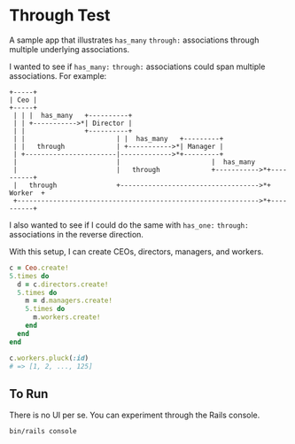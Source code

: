 # Through Test

A sample app that illustrates `has_many` `through:` associations through
multiple underlying associations.

I wanted to see if `has_many:` `through:` associations could span multiple
associations.  For example:

```
+-----+
| Ceo |
+-----+
 | | |  has_many   +----------+
 | | +----------->*| Director |
 | |               +----------+
 | |                       | |  has_many   +---------+
 | |   through             | +----------->*| Manager |
 | +-----------------------|------------->*+---------+
 |                         |                       |  has_many
 |                         |   through             +----------->*+----------+
 |   through               +----------------------------------->*+  Worker  +
 +------------------------------------------------------------->*+----------+

```

I also wanted to see if I could do the same with `has_one:` `through:`
associations in the reverse direction.

With this setup, I can create CEOs, directors, managers, and workers.

```ruby
c = Ceo.create!
5.times do
  d = c.directors.create!
  5.times do
    m = d.managers.create!
    5.times do
      m.workers.create!
    end
  end
end

c.workers.pluck(:id)
# => [1, 2, ..., 125]
```

## To Run

There is no UI per se.  You can  experiment through the Rails console.

```bash
bin/rails console
```
